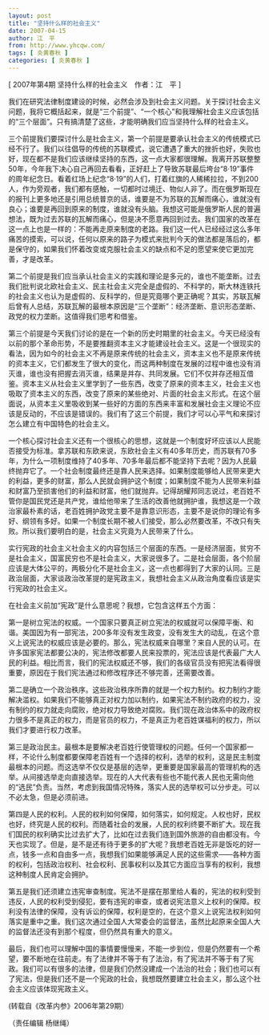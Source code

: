 ```yaml
---
layout: post
title: "坚持什么样的社会主义"
date: 2007-04-15
author: 江　平
from: http://www.yhcqw.com/
tags: [ 炎黄春秋 ]
categories: [ 炎黄春秋 ]
---
```



[ 2007年第4期 坚持什么样的社会主义　作者：江　平 ]


我们在研究法律制度建设的时候，必然会涉及到社会主义问题。关于探讨社会主义问题，我将它概括起来，就是“三个前提”、“一个核心”和我理解社会主义应该包括的“三个层面”。只有搞清楚了这些，才能明确我们应当坚持什么样的社会主义。


三个前提我们要探讨什么是社会主义，第一个前提是要承认社会主义的传统模式已经不行了。我们以往倡导的传统的苏联模式，说它遭遇了重大的挫折也好，失败也好，现在都不是我们应该继续坚持的东西，这一点大家都很理解。我离开苏联整整50年，今年我下决心自己再回去看看，正好赶上了导致苏联最后垮台“8·19”事件的周年纪念日。看着红场上纪念“8·19”的人们，打着红旗的人稀稀拉拉，不到200人，作为旁观者，我们都有感触，一切都时过境迁、物似人非了。而在俄罗斯现在的报刊上更多地还是引用总统普京的话，谁要是不为苏联的瓦解而痛心，谁就没有良心；谁要是再回到原来的制度，谁就没有头脑。我想这可能是俄罗斯人民的普遍想法，既为过去苏联的瓦解而痛心，但是决不愿意再回到过去。我们国家的改革在这一点上也是一样的：不能再走原来制度的老路。我们这一代人已经经过这么多年痛苦的摸索，可以说，任何以原来的路子为模式来批判今天的做法都是落后的，都是保守的，如果我们怀着改变或克服社会主义的缺点和不足的愿望来使它更加完善，才是改革。


第二个前提是我们应当承认社会主义的实践和理论是多元的，谁也不能垄断。过去我们批判说北欧社会主义、民主社会主义完全是虚假的、不科学的，斯大林连铁托的社会主义也认为是虚假的、反科学的，但是究竟哪个更正确呢？其实，苏联瓦解后曾有人总结，苏联瓦解的最根本原因是“三个垄断”：经济垄断、意识形态垄断、政党的权力垄断。这值得我们思考和借鉴。


第三个前提是今天我们讨论的是在一个新的历史时期里的社会主义。今天已经没有以前的那个革命形势，不是要推翻资本主义才能建设社会主义。这是一个很现实的看法，因为如今的社会主义不再是原来传统的社会主义，资本主义也不是原来传统的资本主义，它们都发生了很大的变化，而这两种制度在发展的过程中谁也没有消灭谁，谁也没有把握去消灭谁，结果是并存、共同发展。它们不仅并存还相互借鉴。资本主义从社会主义里学到了一些东西，改变了原来的资本主义，社会主义也吸取了资本主义的东西，改变了原来的某些绝对、片面的社会主义形式。在这个层面说，从资本主义里吸收到某一些好的方面的东西来丰富和发展社会主义理论不应该是反动的，不应该是错误的。我们有了这三个前提，我们才可以心平气和来探讨怎么建立有中国特色的社会主义。


一个核心探讨社会主义还有一个很核心的思想，这就是一个制度好坏应该以人民能否接受为标准。拿苏联和东欧来说，东欧社会主义有40多年历史，而苏联有70多年，为什么一项制度维持了40多年、70多年最后都不能坚持下去呢？因为人民最终抛弃它了。一个社会制度最终还是靠人民来选择。如果制度能够给人民带来更大的利益，更多的财富，那么人民就会拥护这个制度；如果制度不能为人民带来利益和财富乃至损害他们的利益和财富，他们就抛弃。记得胡耀邦同志说过，老百姓不管你是国民党还是共产党，谁给他带来了生活的改善他就拥护谁，我想这是一个政治家最朴素的话，老百姓拥护政党主要不是靠意识形态，主要不是说你的理论有多好、纲领有多好。如果一个制度长期不被人们接受，那么必然要改革，不改只有失败。所以我们要明白的是，社会主义究竟为人民带来了什么。


实行宪政的社会主义社会主义的内容包括三个层面的东西。一是经济层面，贫穷不是社会主义，国富民穷也不是社会主义，大家说很多了。二是社会层面，各个阶层应该是大体公平的，两极分化不是社会主义，这一点也都得到了大家的认同。三是政治层面，大家谈政治改革提的是宪政主义，我想社会主义从政治角度看应该是实行宪政的社会主义。

在社会主义前加“宪政”是什么意思呢？我想，它包含这样五个方面：


第一是树立宪法的权威。一个国家只要真正树立宪法的权威就可以保障平衡、和谐。美国因为有一部宪法，200多年没有发生政变，没有发生大的动乱，在这个意义上说宪法的权威应该是必要的。那么，宪法权威来自哪里？来自人民的认可。在许多国家宪法都要公决的，宪法修改都要人民来投票的，宪法应该是代表最广大人民的利益。相比而言，我们的宪法权威还不够，我们的各级官员没有把宪法看得很重要，原因在于我们宪法通过和修改程序还不够完善，还需要改善。


第二是确立一个政治秩序。这些政治秩序所靠的就是一个权力制约。权力制约才能解决滥权。如果我们不能够真正对权力加以制约，如果宪法不制约政府的权力，没有制约的权力就走向腐败，绝对权力导致绝对腐败。我们现在政治体系中的政府权力很多不是真正的权力，而是官员的权力，不是真正为老百姓谋福利的权力，所以我们才要进行权力改革。


第三是政治民主。最根本是要解决老百姓行使管理权的问题。任何一个国家都一样，不论什么制度都要保障老百姓有一个选择的权利，选举的权利，这是民主制度最根本的问题。而这选举不仅仅是基层的选举，更重要是国家最高的管理机构的选举。从间接选举走向直接选举。现在的人大代表有些也不能代表人民也无需向他的“选民”负责。当然，考虑到我国情况特殊，落实人民的选举权可以分步走。可以不必太急，但是必须前进。


第四是人民的权利。人民的权利如何保障，如何落实，如何规定。人权也好，民权也好，终究是人民的权利。而随着社会的发展，人民的权利终要不断扩大。现在我们国民的权利确实比过去扩大了，比如在过去我们连到国外旅游的自由都没有。今天也实现了。但是，是不是还有待于更多的扩大呢？我想老百姓无非是饭吃的好一点，钱多一点和自由多一点，我想我们如果能够满足人民的这些需求——各种方面的权利，包括政治权利、社会权利、民事权利以及其它方面应当享有的权利，我想这种制度人民肯定会拥护。


第五是我们还须建立违宪审查制度。宪法不是摆在那里给人看的，宪法的权利受到违反，人民的权利受到侵犯，要有违宪的审查，或者说宪法意义上权利的保障。权利没有法律的保障，没有诉讼的保障，权利是空的，在这个意义上说宪法权利如何落实是重中之重。我们这次通过全国人大常委会的监督法，虽然比起原来全国人大的监督法还没有到那个程度，但仍然具有重大的意义。


最后，我们也可以理解中国的事情要慢慢来，不能一步到位，但是仍然要有一个希望，要不断地在往前走。有了法律并不等于有了法治，有了宪法并不等于有了宪政。我们可以有很多的法律，但是我们仍然没建成一个法治的社会；我们也可以有了宪法，但是我们还不是一个宪政的社会，我想既然要建立社会主义，那么这个社会主义应该体现宪政主义。

(转载自《改革内参》2006年第29期）

（责任编辑 杨继绳）


